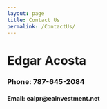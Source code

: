```yaml
---
layout: page
title: Contact Us
permalink: /ContactUs/
---
```


<h1>Edgar Acosta</h1>

<h3>Phone: 787-645-2084</h3>
<h4>Email: eaipr@eainvestment.net</h4>


